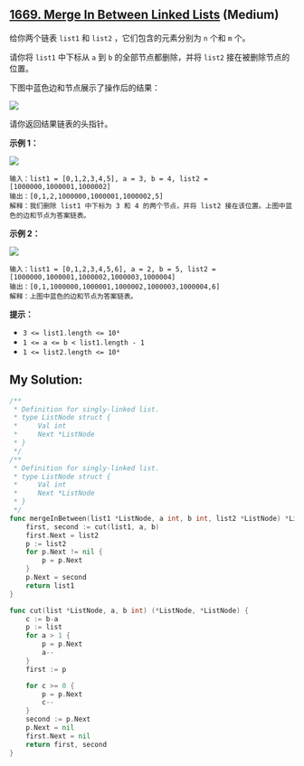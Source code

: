 ## [1669. Merge In Between Linked Lists](https://leetcode.cn/problems/merge-in-between-linked-lists) (Medium)

给你两个链表 `list1` 和 `list2` ，它们包含的元素分别为 `n` 个和 `m` 个。

请你将 `list1` 中下标从 `a` 到 `b` 的全部节点都删除，并将 `list2` 接在被删除节点的位置。

下图中蓝色边和节点展示了操作后的结果：

![](https://assets.leetcode-cn.com/aliyun-lc-upload/uploads/2020/11/28/fig1.png)

请你返回结果链表的头指针。

**示例 1：**

![](https://assets.leetcode-cn.com/aliyun-lc-upload/uploads/2020/11/28/merge_linked_list_ex1.png)

```
输入：list1 = [0,1,2,3,4,5], a = 3, b = 4, list2 = [1000000,1000001,1000002]
输出：[0,1,2,1000000,1000001,1000002,5]
解释：我们删除 list1 中下标为 3 和 4 的两个节点，并将 list2 接在该位置。上图中蓝色的边和节点为答案链表。

```

**示例 2：**

![](https://assets.leetcode-cn.com/aliyun-lc-upload/uploads/2020/11/28/merge_linked_list_ex2.png)

```
输入：list1 = [0,1,2,3,4,5,6], a = 2, b = 5, list2 = [1000000,1000001,1000002,1000003,1000004]
输出：[0,1,1000000,1000001,1000002,1000003,1000004,6]
解释：上图中蓝色的边和节点为答案链表。

```

**提示：**

- `3 <= list1.length <= 10⁴`
- `1 <= a <= b < list1.length - 1`
- `1 <= list2.length <= 10⁴`

## My Solution:

```go
/**
 * Definition for singly-linked list.
 * type ListNode struct {
 *     Val int
 *     Next *ListNode
 * }
 */
/**
 * Definition for singly-linked list.
 * type ListNode struct {
 *     Val int
 *     Next *ListNode
 * }
 */
func mergeInBetween(list1 *ListNode, a int, b int, list2 *ListNode) *ListNode {
    first, second := cut(list1, a, b)
    first.Next = list2
    p := list2
    for p.Next != nil {
        p = p.Next
    }
    p.Next = second
    return list1
}

func cut(list *ListNode, a, b int) (*ListNode, *ListNode) {
    c := b-a
    p := list
    for a > 1 {
        p = p.Next
        a--
    }
    first := p

    for c >= 0 {
        p = p.Next
        c--
    }
    second := p.Next
    p.Next = nil
    first.Next = nil
    return first, second
}
```

